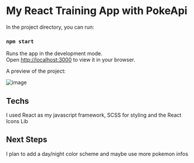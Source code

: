 # My React Training App with PokeApi


In the project directory, you can run:

### `npm start`

Runs the app in the development mode.\
Open [http://localhost:3000](http://localhost:3000) to view it in your browser.


A preview of the project:

![image](https://user-images.githubusercontent.com/75220133/150697380-5c7e2e46-e69e-4933-8237-e22f687764b8.png)


## Techs

I used React as my javascript framework, SCSS for styling and the React Icons Lib

## Next Steps

I plan to add a day/night color scheme and maybe use more pokemon infos
